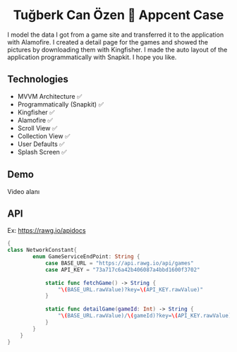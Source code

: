 <h1 align=center>Tuğberk Can Özen  Appcent Case</h1> 

I model the data I got from a game site and transferred it to the application with Alamofire. I created a detail page for the games and showed the pictures by downloading them with Kingfisher. I made the auto layout of the application programmatically with Snapkit. I hope you like.

## Technologies
+ MVVM Architecture ✅ 
+ Programmatically (Snapkit) ✅ 
+ Kingfisher ✅ 
+ Alamofire ✅
+ Scroll View ✅ 
+ Collection View ✅
+ User Defaults ✅
+ Splash Screen ✅

## Demo

Video alanı

## API

Ex: https://rawg.io/apidocs 

```swift
{
class NetworkConstant{
        enum GameServiceEndPoint: String {
            case BASE_URL = "https://api.rawg.io/api/games"
            case API_KEY = "73a717c6a42b406087a4bbd1600f3702"
            
            static func fetchGame() -> String {
                "\(BASE_URL.rawValue)?key=\(API_KEY.rawValue)"
            }
            
            static func detailGame(gameId: Int) -> String {
                "\(BASE_URL.rawValue)/\(gameId)?key=\(API_KEY.rawValue)"
            }
        }
    }
}
```
